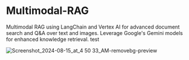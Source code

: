 # Multimodal-RAG
Multimodal RAG using LangChain and Vertex AI for advanced document search and Q&amp;A over text and images. Leverage Google's Gemini models for enhanced knowledge retrieval. test

![Screenshot_2024-08-15_at_4 50 33_AM-removebg-preview](https://github.com/user-attachments/assets/62e9651a-5909-4da4-bc80-77835192d358)

